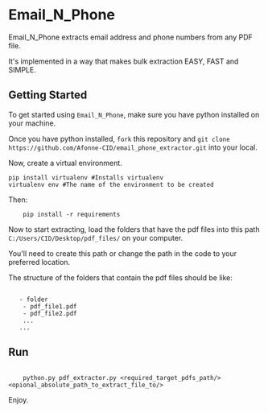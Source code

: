 # Email_N_Phone
Email_N_Phone extracts email address and phone numbers from any PDF file.

It's implemented in a way that makes bulk extraction EASY, FAST and SIMPLE.

## Getting Started
To get started using `Email_N_Phone`, make sure you have python installed on your machine.

Once you have python installed, `fork` this repository and `git clone https://github.com/Afonne-CID/email_phone_extractor.git` into your local.

Now, create a virtual environment.

    pip install virtualenv #Installs virtualenv
    virtualenv env #The name of the environment to be created

Then:

```
    pip install -r requirements

```

Now to start extracting, load the folders that have the pdf files into this path `C:/Users/CID/Desktop/pdf_files/` on your computer.

You'll need to create this path or change the path in the code to your preferred location.

The structure of the folders that contain the pdf files should be like:

```

   - folder
    - pdf_file1.pdf
    - pdf_file2.pdf
    ...
   ...

```

## Run

```

    python.py pdf_extractor.py <required_target_pdfs_path/> <opional_absolute_path_to_extract_file_to/>

```

Enjoy.